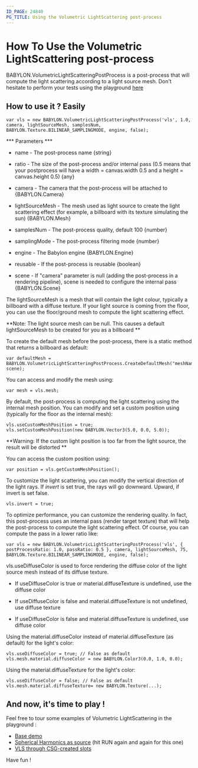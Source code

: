 ```yaml
---
ID_PAGE: 24840
PG_TITLE: Using the Volumetric LightScattering post-process
---
```


# How To Use the Volumetric LightScattering post-process
BABYLON.VolumetricLightScatteringPostProcess is a post-process that will compute the light scattering according to a light source mesh.
Don't hesitate to perform your tests using the playground [here]( https://www.babylonjs-playground.com/?25)

## How to use it ? Easily ##

```
var vls = new BABYLON.VolumetricLightScatteringPostProcess('vls', 1.0, camera, lightSourceMesh, samplesNum, BABYLON.Texture.BILINEAR_SAMPLINGMODE, engine, false);
```

*** Parameters ***

- name - The post-process name {string}
- ratio - The size of the post-process and/or internal pass (0.5 means that your postprocess will have a width = canvas.width 0.5 and a height = canvas.height 0.5) {any}
- camera - The camera that the post-process will be attached to {BABYLON.Camera}

- lightSourceMesh - The mesh used as light source to create the light scattering effect (for example, a billboard with its texture simulating the sun) {BABYLON.Mesh}

- samplesNum - The post-process quality, default 100 {number}
- samplingMode - The post-process filtering mode {number}
- engine - The Babylon engine {BABYLON.Engine}
- reusable - If the post-process is reusable {boolean}
- scene - If "camera" parameter is null (adding the post-process in a rendering pipeline), scene is needed to configure the internal pass {BABYLON.Scene}

The lightSourceMesh is a mesh that will contain the light colour, typically a billboard with a diffuse texture.  If your light source is coming from the floor, you can use the floor/ground mesh to compute the light scattering effect.

**Note: The light source mesh can be null. This causes a default lightSourceMesh to be created for you as a billboard **

To create the default mesh before the post-process, there is a static method that returns a billboard as default:

```
var defaultMesh = BABYLON.VolumetricLightScatteringPostProcess.CreateDefaultMesh("meshName", scene);
```

You can access and modify the mesh using:

```
var mesh = vls.mesh;
```

By default, the post-process is computing the light scattering using the internal mesh position.  You can modify and set a custom position using (typically for the floor as the internal mesh):

```
vls.useCustomMeshPosition = true;
vls.setCustomMeshPosition(new BABYLON.Vector3(5.0, 0.0, 5.0));
```

**Warning: If the custom light position is too far from the light source, the result will be distorted **

You can access the custom position using:

```
var position = vls.getCustomMeshPosition();
```

To customize the light scattering, you can modify the vertical direction of the light rays. If _invert_ is set true, the rays will go downward. Upward, if invert is set false.

```
vls.invert = true;
```

To optimize performance, you can customize the rendering quality. In fact, this post-process uses an internal pass (render target texture) that will help the post-process to compute the light scattering effect. Of course, you can compute the pass in a lower ratio like:

```
var vls = new BABYLON.VolumetricLightScatteringPostProcess('vls', { postProcessRatio: 1.0, passRatio: 0.5 }, camera, lightSourceMesh, 75, BABYLON.Texture.BILINEAR_SAMPLINGMODE, engine, false);
```

vls.useDiffuseColor is used to force rendering the diffuse color of the light source mesh instead of its diffuse texture.

- If useDiffuseColor is true or material.diffuseTexture is undefined, use the diffuse color

- If useDiffuseColor is false and material.diffuseTexture is not undefined, use diffuse texture

- If useDiffuseColor is false and material.diffuseTexture is undefined, use diffuse color

Using the material.diffuseColor instead of material.diffuseTexture (as default) for the light's color:

```
vls.useDiffuseColor = true; // False as default
vls.mesh.material.diffuseColor = new BABYLON.Color3(0.0, 1.0, 0.0);
```

Using the material.diffuseTexture for the light's color:

```
vls.useDiffuseColor = false; // False as default
vls.mesh.material.diffuseTexture= new BABYLON.Texture(...);
```

## And now, it's time to play ! ##

Feel free to tour some examples of Volumetric LightScattering in the playground :

- [Base demo]( https://www.babylonjs-playground.com/?25)
- [Spherical Harmonics as source]( https://www.babylonjs-playground.com/#HYFQJ) (hit RUN again and again for this one)
- [VLS through CSG-created slots]( https://www.babylonjs-playground.com/#UUXLX#37)

<!-- 
- [Colorful experiment]( https://www.babylonjs-playground.com/#1XOMH0)
- [Video texture as source]( https://www.babylonjs-playground.com/#1ELQC1)
- [Particles as source #1]( https://www.babylonjs-playground.com/#2L5DBX)
- [Particles as source #2]( https://www.babylonjs-playground.com/#MYY6S#5)
-->

Have fun !
